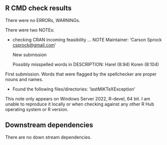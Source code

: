 ## R CMD check results

There were no ERRORs, WARNINGs. 

There were two NOTEs:

* checking CRAN incoming feasibility ... NOTE
Maintainer: ‘Carson Sprock <csprock@gmail.com>’

  New submission

  Possibly misspelled words in DESCRIPTION:
    Harel (8:94)
    Koren (8:104)

First submission. Words that were flagged by the spellchecker are proper nouns and names. 

* Found the following files/directories:
    'lastMiKTeXException'

This note only appears on Windows Server 2022, R-devel, 64 bit. I am unable to reproduce it locally or when checking against any other R Hub operating system or R version.

## Downstream dependencies
There are no down stream dependencies. 
